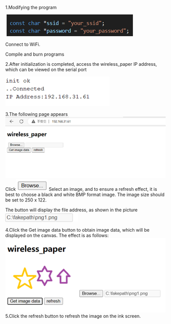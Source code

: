 1.Modifying the program

​		<img src="img/image-1.png"/>

Connect to WiFi.

Compile and burn programs

2.After initialization is completed, access the wireless_paper IP address, which can be viewed on the serial port

![Alt text](img/image.png)

3.The following page appears![](img/image-2.png)Click![](img/image-3.png) Select an image, and to ensure a refresh effect, it is best to choose a black and white BMP format image. The image size should be set to 250 x 122.

The button will display the file address, as shown in the picture![](img/image-4.png)

4.Click the Get image data button to obtain image data, which will be displayed on the canvas. The effect is as follows:![](img/image-5.png)
5.Click the refresh button to refresh the image on the ink screen.

